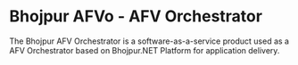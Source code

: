 # Bhojpur AFVo - AFV Orchestrator
The Bhojpur AFV Orchestrator is a software-as-a-service product used as a AFV Orchestrator based on Bhojpur.NET Platform for application delivery.
